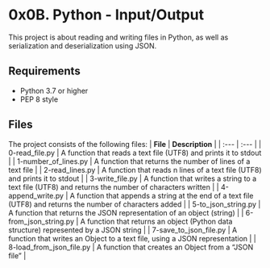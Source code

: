 # 0x0B. Python - Input/Output
This project is about reading and writing files in Python, as well as serialization and deserialization using JSON.
## Requirements
- Python 3.7 or higher
- PEP 8 style

## Files
The project consists of the following files:
| **File**                 | **Description**                                                                                              |
| :---                     | :---                                                                                                         |
| 0-read_file.py           | A function that reads a text file (UTF8) and prints it to stdout                                             |
| 1-number_of_lines.py     |	A function that returns the number of lines of a text file                                                  |
| 2-read_lines.py	         | A function that reads n lines of a text file (UTF8) and prints it to stdout                                  |
| 3-write_file.py	         | A function that writes a string to a text file (UTF8) and returns the number of characters written           |
| 4-append_write.py	       | A function that appends a string at the end of a text file (UTF8) and returns the number of characters added |
| 5-to_json_string.py	     | A function that returns the JSON representation of an object (string)                                        |
| 6-from_json_string.py	   | A function that returns an object (Python data structure) represented by a JSON string                       |
| 7-save_to_json_file.py   | A function that writes an Object to a text file, using a JSON representation                                 |
| 8-load_from_json_file.py | A function that creates an Object from a “JSON file”                                                         |
